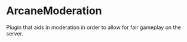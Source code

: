 # ArcaneModeration
Plugin that aids in moderation in order to allow for fair gameplay on the server.
